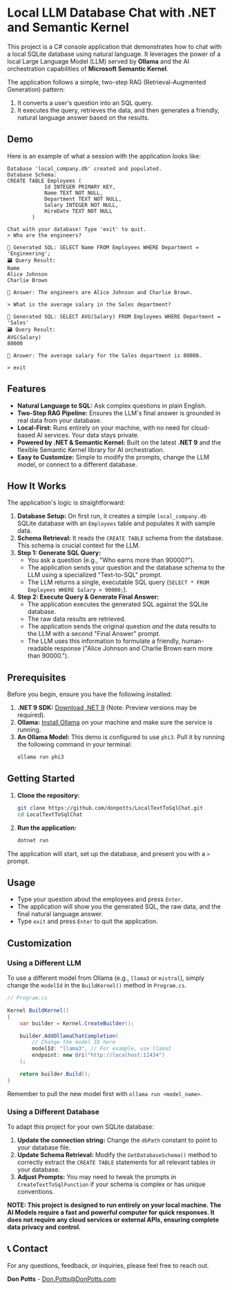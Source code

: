 ﻿# Local LLM Database Chat with .NET and Semantic Kernel

This project is a C# console application that demonstrates how to chat with a local SQLite database using natural language. It leverages the power of a local Large Language Model (LLM) served by **Ollama** and the AI orchestration capabilities of **Microsoft Semantic Kernel**.

The application follows a simple, two-step RAG (Retrieval-Augmented Generation) pattern:
1.  It converts a user's question into an SQL query.
2.  It executes the query, retrieves the data, and then generates a friendly, natural language answer based on the results.

## Demo

Here is an example of what a session with the application looks like:

```
Database 'local_company.db' created and populated.
Database Schema:
CREATE TABLE Employees (
            Id INTEGER PRIMARY KEY,
            Name TEXT NOT NULL,
            Department TEXT NOT NULL,
            Salary INTEGER NOT NULL,
            HireDate TEXT NOT NULL
        )

Chat with your database! Type 'exit' to quit.
> Who are the engineers?

🤖 Generated SQL: SELECT Name FROM Employees WHERE Department = 'Engineering';
🗃️ Query Result:
Name
Alice Johnson
Charlie Brown

💬 Answer: The engineers are Alice Johnson and Charlie Brown.

> What is the average salary in the Sales department?

🤖 Generated SQL: SELECT AVG(Salary) FROM Employees WHERE Department = 'Sales'
🗃️ Query Result:
AVG(Salary)
80000

💬 Answer: The average salary for the Sales department is 80000.

> exit
```

## Features

-   **Natural Language to SQL:** Ask complex questions in plain English.
-   **Two-Step RAG Pipeline:** Ensures the LLM's final answer is grounded in real data from your database.
-   **Local-First:** Runs entirely on your machine, with no need for cloud-based AI services. Your data stays private.
-   **Powered by .NET & Semantic Kernel:** Built on the latest **.NET 9** and the flexible Semantic Kernel library for AI orchestration.
-   **Easy to Customize:** Simple to modify the prompts, change the LLM model, or connect to a different database.

## How It Works

The application's logic is straightforward:

1.  **Database Setup:** On first run, it creates a simple `local_company.db` SQLite database with an `Employees` table and populates it with sample data.
2.  **Schema Retrieval:** It reads the `CREATE TABLE` schema from the database. This schema is crucial context for the LLM.
3.  **Step 1: Generate SQL Query:**
    -   You ask a question (e.g., "Who earns more than 90000?").
    -   The application sends your question and the database schema to the LLM using a specialized "Text-to-SQL" prompt.
    -   The LLM returns a single, executable SQL query (`SELECT * FROM Employees WHERE Salary > 90000;`).
4.  **Step 2: Execute Query & Generate Final Answer:**
    -   The application executes the generated SQL against the SQLite database.
    -   The raw data results are retrieved.
    -   The application sends the original question *and* the data results to the LLM with a second "Final Answer" prompt.
    -   The LLM uses this information to formulate a friendly, human-readable response ("Alice Johnson and Charlie Brown earn more than 90000.").

## Prerequisites

Before you begin, ensure you have the following installed:

1.  **.NET 9 SDK:** [Download .NET 9](https://dotnet.microsoft.com/download/dotnet/9.0) (Note: Preview versions may be required).
2.  **Ollama:** [Install Ollama](https://ollama.com/) on your machine and make sure the service is running.
3.  **An Ollama Model:** This demo is configured to use `phi3`. Pull it by running the following command in your terminal:
    ```sh
    ollama run phi3
    ```

## Getting Started

1.  **Clone the repository:**
    ```sh
    git clone https://github.com/donpotts/LocalTextToSqlChat.git
    cd LocalTextToSqlChat
    ```

2.  **Run the application:**
    ```sh
    dotnet run
    ```

The application will start, set up the database, and present you with a `>` prompt.

## Usage

-   Type your question about the employees and press `Enter`.
-   The application will show you the generated SQL, the raw data, and the final natural language answer.
-   Type `exit` and press `Enter` to quit the application.

## Customization

### Using a Different LLM

To use a different model from Ollama (e.g., `llama3` or `mistral`), simply change the `modelId` in the `BuildKernel()` method in `Program.cs`.

```csharp
// Program.cs

Kernel BuildKernel()
{
    var builder = Kernel.CreateBuilder();

    builder.AddOllamaChatCompletion(
        // Change the model ID here
        modelId: "llama3", // For example, use llama3
        endpoint: new Uri("http://localhost:11434")
    );

    return builder.Build();
}
```
Remember to pull the new model first with `ollama run <model_name>`.

### Using a Different Database

To adapt this project for your own SQLite database:

1.  **Update the connection string:** Change the `dbPath` constant to point to your database file.
2.  **Update Schema Retrieval:** Modify the `GetDatabaseSchema()` method to correctly extract the `CREATE TABLE` statements for all relevant tables in your database.
3.  **Adjust Prompts:** You may need to tweak the prompts in `CreateTextToSqlFunction` if your schema is complex or has unique conventions.

**NOTE: This project is designed to run entirely on your local machine. The AI Models require a fast and powerful computer for quick responses. It does not require any cloud services or external APIs, ensuring complete data privacy and control.**

## 📞 Contact

For any questions, feedback, or inquiries, please feel free to reach out.

**Don Potts** - [Don.Potts@DonPotts.com](mailto:Don.Potts@DonPotts.com)
